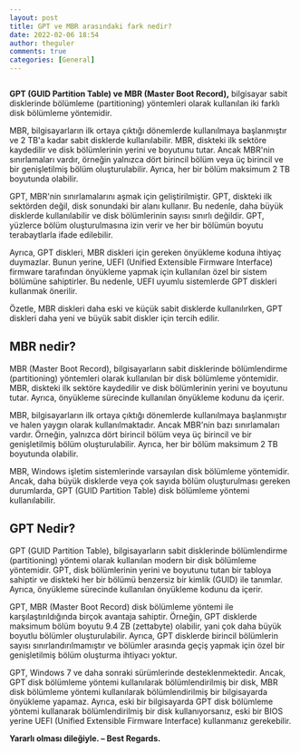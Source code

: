 ```yaml
---
layout: post
title: GPT ve MBR arasındaki fark nedir?
date: 2022-02-06 18:54
author: theguler
comments: true
categories: [General]
---
```

<!-- wp:image {"id":1424,"sizeSlug":"large","linkDestination":"none"} -->
<figure class="wp-block-image size-large"><img src="https://theguler.wordpress.com/wp-content/uploads/2022/02/sabit-diskler.jpg?w=536" alt="" class="wp-image-1424" /></figure>
<!-- /wp:image -->

<!-- wp:paragraph -->
<p><strong>GPT (GUID Partition Table) ve MBR (Master Boot Record),</strong> bilgisayar sabit disklerinde bölümleme (partitioning) yöntemleri olarak kullanılan iki farklı disk bölümleme yöntemidir.</p>
<!-- /wp:paragraph -->

<!-- wp:paragraph -->
<p>MBR, bilgisayarların ilk ortaya çıktığı dönemlerde kullanılmaya başlanmıştır ve 2 TB'a kadar sabit disklerde kullanılabilir. MBR, diskteki ilk sektöre kaydedilir ve disk bölümlerinin yerini ve boyutunu tutar. Ancak MBR'nin sınırlamaları vardır, örneğin yalnızca dört birincil bölüm veya üç birincil ve bir genişletilmiş bölüm oluşturulabilir. Ayrıca, her bir bölüm maksimum 2 TB boyutunda olabilir.</p>
<!-- /wp:paragraph -->

<!-- wp:paragraph -->
<p>GPT, MBR'nin sınırlamalarını aşmak için geliştirilmiştir. GPT, diskteki ilk sektörden değil, disk sonundaki bir alanı kullanır. Bu nedenle, daha büyük disklerde kullanılabilir ve disk bölümlerinin sayısı sınırlı değildir. GPT, yüzlerce bölüm oluşturulmasına izin verir ve her bir bölümün boyutu terabaytlarla ifade edilebilir.</p>
<!-- /wp:paragraph -->

<!-- wp:paragraph -->
<p>Ayrıca, GPT diskleri, MBR diskleri için gereken önyükleme koduna ihtiyaç duymazlar. Bunun yerine, UEFI (Unified Extensible Firmware Interface) firmware tarafından önyükleme yapmak için kullanılan özel bir sistem bölümüne sahiptirler. Bu nedenle, UEFI uyumlu sistemlerde GPT diskleri kullanmak önerilir.</p>
<!-- /wp:paragraph -->

<!-- wp:paragraph -->
<p>Özetle, MBR diskleri daha eski ve küçük sabit disklerde kullanılırken, GPT diskleri daha yeni ve büyük sabit diskler için tercih edilir.</p>
<!-- /wp:paragraph -->

<!-- wp:heading {"anchor":"mbr-nedir"} -->
<h2 class="wp-block-heading" id="mbr-nedir"><strong>MBR nedir?</strong></h2>
<!-- /wp:heading -->

<!-- wp:paragraph -->
<p>MBR (Master Boot Record), bilgisayarların sabit disklerinde bölümlendirme (partitioning) yöntemleri olarak kullanılan bir disk bölümleme yöntemidir. MBR, diskteki ilk sektöre kaydedilir ve disk bölümlerinin yerini ve boyutunu tutar. Ayrıca, önyükleme sürecinde kullanılan önyükleme kodunu da içerir.</p>
<!-- /wp:paragraph -->

<!-- wp:paragraph -->
<p>MBR, bilgisayarların ilk ortaya çıktığı dönemlerde kullanılmaya başlanmıştır ve halen yaygın olarak kullanılmaktadır. Ancak MBR'nin bazı sınırlamaları vardır. Örneğin, yalnızca dört birincil bölüm veya üç birincil ve bir genişletilmiş bölüm oluşturulabilir. Ayrıca, her bir bölüm maksimum 2 TB boyutunda olabilir.</p>
<!-- /wp:paragraph -->

<!-- wp:paragraph -->
<p>MBR, Windows işletim sistemlerinde varsayılan disk bölümleme yöntemidir. Ancak, daha büyük disklerde veya çok sayıda bölüm oluşturulması gereken durumlarda, GPT (GUID Partition Table) disk bölümleme yöntemi kullanılabilir.</p>
<!-- /wp:paragraph -->

<!-- wp:heading {"anchor":"gpt-nedir"} -->
<h2 class="wp-block-heading" id="gpt-nedir"><strong>GPT Nedir?</strong></h2>
<!-- /wp:heading -->

<!-- wp:paragraph -->
<p>GPT (GUID Partition Table), bilgisayarların sabit disklerinde bölümlendirme (partitioning) yöntemi olarak kullanılan modern bir disk bölümleme yöntemidir. GPT, disk bölümlerinin yerini ve boyutunu tutan bir tabloya sahiptir ve diskteki her bir bölümü benzersiz bir kimlik (GUID) ile tanımlar. Ayrıca, önyükleme sürecinde kullanılan önyükleme kodunu da içerir.</p>
<!-- /wp:paragraph -->

<!-- wp:paragraph -->
<p>GPT, MBR (Master Boot Record) disk bölümleme yöntemi ile karşılaştırıldığında birçok avantaja sahiptir. Örneğin, GPT disklerde maksimum bölüm boyutu 9.4 ZB (zettabyte) olabilir, yani çok daha büyük boyutlu bölümler oluşturulabilir. Ayrıca, GPT disklerde birincil bölümlerin sayısı sınırlandırılmamıştır ve bölümler arasında geçiş yapmak için özel bir genişletilmiş bölüm oluşturma ihtiyacı yoktur.</p>
<!-- /wp:paragraph -->

<!-- wp:paragraph -->
<p>GPT, Windows 7 ve daha sonraki sürümlerinde desteklenmektedir. Ancak, GPT disk bölümleme yöntemi kullanılarak bölümlendirilmiş bir disk, MBR disk bölümleme yöntemi kullanılarak bölümlendirilmiş bir bilgisayarda önyükleme yapamaz. Ayrıca, eski bir bilgisayarda GPT disk bölümleme yöntemi kullanarak bölümlendirilmiş bir disk kullanıyorsanız, eski bir BIOS yerine UEFI (Unified Extensible Firmware Interface) kullanmanız gerekebilir.</p>
<!-- /wp:paragraph -->

<!-- wp:paragraph -->
<p><strong>Yararlı olması dileğiyle. – Best Regards.</strong></p>
<!-- /wp:paragraph -->
